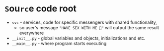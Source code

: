 # `S`ou`rc`e code root

- `svc` - services, code for specific messengers with shared functionality,
    - so user's message `"HAVE SEX WITH ME 🥺"` will output the same result everywhere
- `__init__.py` - global variables and objects, initializations and etc.
- `__main__.py` - where program starts executing